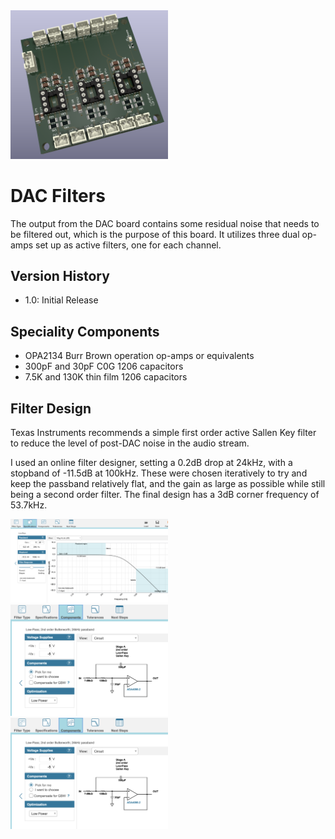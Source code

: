<img src="screenshot.png" width="50%">

# DAC Filters

The output from the DAC board contains some residual noise that needs to be filtered out, which is the purpose of this board.  It utilizes three dual op-amps 
set up as active filters, one for each channel. 

## Version History

- 1.0: Initial Release

## Speciality Components

* OPA2134 Burr Brown operation op-amps or equivalents
* 300pF and 30pF C0G 1206 capacitors
* 7.5K and 130K thin film 1206 capacitors

## Filter Design

Texas Instruments recommends a simple first order active Sallen Key filter to reduce the level of post-DAC noise in the audio stream.

I used an online filter designer, setting a 0.2dB drop at 24kHz, with a stopband of -11.5dB at 100kHz.  These were chosen iteratively to try and keep the passband
relatively flat, and the gain as large as possible while still being a second order filter.  The final design has a 3dB corner frequency of 53.7kHz.

<img src="filter1.png" width="50%">
<img src="filter2.png" width="50%">
<img src="filter2.png" width="50%">

